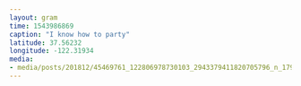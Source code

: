 ```yaml
---
layout: gram
time: 1543986869
caption: "I know how to party"
latitude: 37.56232
longitude: -122.31934
media:
- media/posts/201812/45469761_122806978730103_2943379411820705796_n_17992708030104087.jpg
---
```

